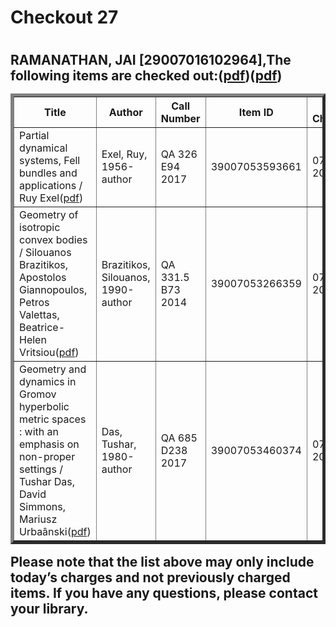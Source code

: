 <h1>Checkout 27<h1>
<h2>RAMANATHAN, JAI [29007016102964],The following items are checked out:(<a href="https://drive.google.com/file/d/1Jf81tnzl622-2C2BAfFdgggbZlqoo8F5/view?usp=sharing">pdf</a>)(<a href="https://drive.google.com/file/d/1geOefIszsB-O0j3HJDsW61d5vhLWej-_/view?usp=sharing">pdf</a>)
<table border="5">
<tbody>
<tr>
<th>Title</th>
<th>Author</th>
<th>Call Number</th>
<th>Item ID</th>
<th>Date Charged</th>
<th>Date Due</th>
</tr>
<tr>
<td>Partial dynamical systems, Fell bundles and applications / Ruy Exel(<a href="https://drive.google.com/file/d/1RdN5iCdloikfnQjIfumDdKy6U-JgH9wO/view?usp=sharing">pdf</a>)</td>
<td>Exel, Ruy, 1956- author</td>
<td>QA 326 E94 2017</td>
<td>39007053593661</td>
<td>07 Feb 2019</td>
<td>21 Feb 2019</td>
</tr>
<tr>
<td>Geometry of isotropic convex bodies / Silouanos Brazitikos, Apostolos Giannopoulos, Petros Valettas, Beatrice-Helen Vritsiou(<a href="https://drive.google.com/file/d/12RGcfhliZbjvFtD77jZ8JzTg6j7XNvJD/view?usp=sharing">pdf</a>)</td>
<td>Brazitikos, Silouanos, 1990- author</td>
<td>QA 331.5 B73 2014</td>
<td>39007053266359</td>
<td>07 Feb 2019</td>
<td>21 Feb 2019</td>
</tr>
<tr>
<td>Geometry and dynamics in Gromov hyperbolic metric spaces : with an emphasis on non-proper settings / Tushar Das, David Simmons, Mariusz Urbaânski(<a href="https://drive.google.com/file/d/15CnK1LBW2FxydH9BSP45UkmhIaT0f5_4/view?usp=sharing">pdf</a>)</td>
<td>Das, Tushar, 1980- author</td>
<td>QA 685 D238 2017</td>
<td>39007053460374</td>
<td>07 Feb 2019</td>
<td>21 Feb 2019</td>
</tr>
</tbody>
</table>
Please note that the list above may only include today’s charges and not previously charged items. If you have any questions, please contact your library.<h2>
